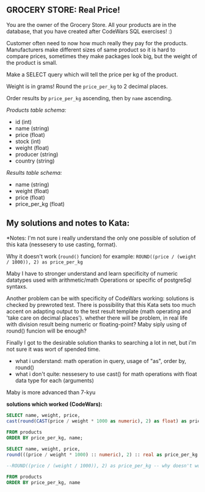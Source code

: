 ## GROCERY STORE: Real Price!


You are the owner of the Grocery Store. All your products are in the database, that you have created after CodeWars SQL exercises! :)

Customer often need to now how much really they pay for the products. Manufacturers make different sizes of same product so it is hard to compare prices, sometimes they make packages look big, but the weight of the product is small.

Make a SELECT query which will tell the price per kg of the product.

Weight is in grams! Round the `price_per_kg` to 2 decimal places.

Order results by `price_per_kg` ascending, then by `name` ascending.

*Products table schema:*
* id (int)
* name (string)
* price (float)
* stock (int)
* weight (float)
* producer (string)
* country (string)

*Results table schema:*
* name (string)
* weight (float)
* price (float)
* price_per_kg (float)


## **My solutions and notes to Kata:**
*Notes: I'm not sure i really understand the only one possible of solution of this kata (nessesery to use casting, format). 

Why it doesn't work (`round()` funcion) for example:
`ROUND((price / (weight / 1000)), 2) as price_per_kg`

Maby I have to stronger understand and learn specificity of numeric datatypes used with arithmetic/math Operations or specific of postgreSql syntaxs. 

Another problem can be with specificity of CodeWars working: solutions is checked by prewroted test. 
There is possibility that this Kata sets too much accent on adapting output to the test result template (math operating and 'take care on decimal places'). whether there will be problem, in real life with division result being numeric or floating-point?
Maby siply using of round() funcion will be enough?

Finally I got to the desirable solution thanks to searching a lot in net, but i'm not sure it was wort of spended time.

* what i understand: math operation in query, usage of "as", order by, round()
* what i don't quite: nessesery to use cast() for math operations with float data type for each (arguments)

Maby is more advanced than 7-kyu


**solutions which worked (CodeWars):**

```sql
SELECT name, weight, price,
cast(round(CAST(price / weight * 1000 as numeric), 2) as float) as price_per_kg -- 'as real' instead of 'as float' works too
 
FROM products
ORDER BY price_per_kg, name;
```

```sql
SELECT name, weight, price,
round(((price / weight * 1000) :: numeric), 2) :: real as price_per_kg -- 'as float' instead of 'as real' works too

--ROUND((price / (weight / 1000)), 2) as price_per_kg -- why doesn't works? / instead of line above

FROM products
ORDER BY price_per_kg, name
```
